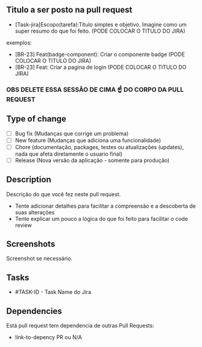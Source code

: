## Titulo a ser posto na pull request
- [Task-jira]Escopo(tarefa):Título simples e objetivo. Imagine como um super resumo do que foi feito. 
(PODE COLOCAR O TITULO DO JIRA)

exemplos:
- [BR-23] Feat(badge-component): Criar o componente badge (PODE COLOCAR O TITULO DO JIRA)
- [BR-23] Feat: Criar a pagina de login (PODE COLOCAR O TITULO DO JIRA)

### OBS DELETE ESSA SESSÃO DE CIMA ☝️ DO CORPO DA PULL REQUEST

## Type of change

- [ ] Bug fix (Mudanças que corrige um problema)
- [ ] New feature (Mudanças que adiciona uma funcionalidade)
- [ ] Chore (documentação, packages, testes ou atualizações (updates), nada que afeta diretamente o usuario final)
- [ ] Release (Nova versão da aplicação - somente para produção)

## Description

Descrição do que você fez neste pull request. 
 - Tente adicionar detalhes para facilitar a compreensão e a descoberta de suas alterações
 - Tente explicar um pouco a lógica do que foi feito para facilitar o code review

## Screenshots

Screenshot se necessário.

## Tasks

- #TASK-ID - Task Name do Jira

## Dependencies

Está pull request tem dependencia de outras Pull Requests:

- link-to-depency PR ou N/A
